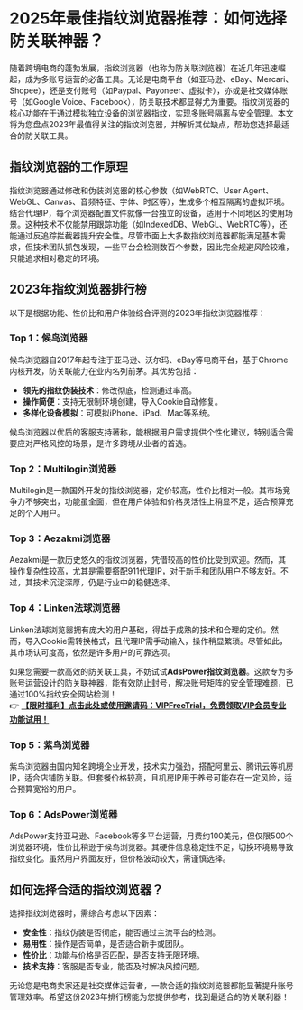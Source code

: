 # 2025年最佳指纹浏览器推荐：如何选择防关联神器？

随着跨境电商的蓬勃发展，指纹浏览器（也称为防关联浏览器）在近几年迅速崛起，成为多账号运营的必备工具。无论是电商平台（如亚马逊、eBay、Mercari、Shopee），还是支付账号（如Paypal、Payoneer、虚拟卡），亦或是社交媒体账号（如Google Voice、Facebook），防关联技术都显得尤为重要。指纹浏览器的核心功能在于通过模拟独立设备的浏览器指纹，实现多账号隔离与安全管理。本文将为您盘点2023年最值得关注的指纹浏览器，并解析其优缺点，帮助您选择最适合的防关联工具。

## 指纹浏览器的工作原理

指纹浏览器通过修改和伪装浏览器的核心参数（如WebRTC、User Agent、WebGL、Canvas、音频特征、字体、时区等），生成多个相互隔离的虚拟环境。结合代理IP，每个浏览器配置文件就像一台独立的设备，适用于不同地区的使用场景。这种技术不仅能禁用跟踪功能（如IndexedDB、WebGL、WebRTC等），还能通过反追踪拦截器提升安全性。尽管市面上大多数指纹浏览器都能满足基本需求，但技术团队抓包发现，一些平台会检测数百个参数，因此完全规避风险较难，只能追求相对稳定的环境。

## 2023年指纹浏览器排行榜

以下是根据功能、性价比和用户体验综合评测的2023年指纹浏览器推荐：

### Top 1：候鸟浏览器

候鸟浏览器自2017年起专注于亚马逊、沃尔玛、eBay等电商平台，基于Chrome内核开发，防关联能力在业内名列前茅。其优势包括：

- **领先的指纹伪装技术**：修改彻底，检测通过率高。
- **操作简便**：支持无限制环境创建，导入Cookie自动修复。
- **多样化设备模拟**：可模拟iPhone、iPad、Mac等系统。

候鸟浏览器以优质的客服支持著称，能根据用户需求提供个性化建议，特别适合需要应对严格风控的场景，是许多跨境从业者的首选。

### Top 2：Multilogin浏览器

Multilogin是一款国外开发的指纹浏览器，定价较高，性价比相对一般。其市场竞争力不够突出，功能虽全面，但在用户体验和价格灵活性上稍显不足，适合预算充足的个人用户。

### Top 3：Aezakmi浏览器

Aezakmi是一款历史悠久的指纹浏览器，凭借较高的性价比受到欢迎。然而，其操作复杂性较高，尤其是需要搭配911代理IP，对于新手和团队用户不够友好。不过，其技术沉淀深厚，仍是行业中的稳健选择。

### Top 4：Linken法球浏览器

Linken法球浏览器拥有庞大的用户基础，得益于成熟的技术和合理的定价。然而，导入Cookie需转换格式，且代理IP需手动输入，操作稍显繁琐。尽管如此，其市场认可度高，依然是许多用户的可靠选项。

如果您需要一款高效的防关联工具，不妨试试**AdsPower指纹浏览器**。这款专为多账号运营设计的防关联神器，能有效防止封号，解决账号矩阵的安全管理难题，已通过100%指纹安全网站检测！  
👉 **[【限时福利】点击此处或使用邀请码：VIPFreeTrial，免费领取VIP会员专业功能试用！](https://bit.ly/adspower_free)**

### Top 5：紫鸟浏览器

紫鸟浏览器由国内知名跨境企业开发，技术实力强劲，搭配阿里云、腾讯云等机房IP，适合店铺防关联。但套餐价格较高，且机房IP用于养号可能存在一定风险，适合预算宽裕的用户。

### Top 6：AdsPower浏览器

AdsPower支持亚马逊、Facebook等多平台运营，月费约100美元，但仅限500个浏览器环境，性价比稍逊于候鸟浏览器。其硬件信息稳定性不足，切换环境易导致指纹变化。虽然用户界面友好，但价格波动较大，需谨慎选择。

## 如何选择合适的指纹浏览器？

选择指纹浏览器时，需综合考虑以下因素：

- **安全性**：指纹伪装是否彻底，能否通过主流平台的检测。
- **易用性**：操作是否简单，是否适合新手或团队。
- **性价比**：功能与价格是否匹配，是否支持无限环境。
- **技术支持**：客服是否专业，能否及时解决风控问题。

无论您是电商卖家还是社交媒体运营者，一款合适的指纹浏览器都能显著提升账号管理效率。希望这份2023年排行榜能为您提供参考，找到最适合的防关联利器！